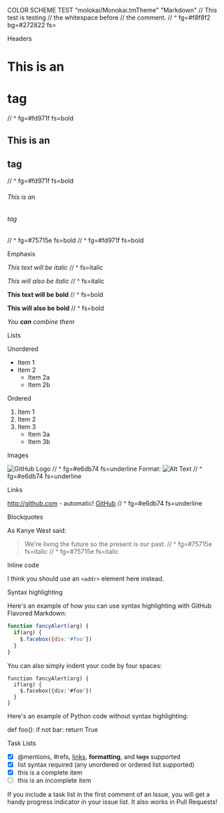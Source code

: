 COLOR SCHEME TEST "molokai/Monokai.tmTheme" "Markdown"
        // This test is testing
        // the whitespace before
        // the comment.
// ^ fg=#f8f8f2 bg=#272822 fs=

Headers

# This is an <h1> tag
// ^ fg=#fd971f fs=bold
## This is an <h2> tag
// ^ fg=#fd971f fs=bold
###### This is an <h6> tag
// ^ fg=#75715e fs=bold
//      ^ fg=#fd971f fs=bold

Emphasis

*This text will be italic*
// ^ fs=italic

_This will also be italic_
// ^ fs=italic

**This text will be bold**
// ^ fs=bold

__This will also be bold__
// ^ fs=bold

_You **can** combine them_

Lists

Unordered

* Item 1
* Item 2
  * Item 2a
  * Item 2b

Ordered

1. Item 1
2. Item 2
3. Item 3
   * Item 3a
   * Item 3b

Images

![GitHub Logo](/images/logo.png)
//              ^ fg=#e6db74 fs=underline
Format: ![Alt Text](url)
//                  ^ fg=#e6db74 fs=underline

Links

http://github.com - automatic!
[GitHub](http://github.com)
//        ^ fg=#e6db74 fs=underline

Blockquotes

As Kanye West said:

   > We're living the future so
   > the present is our past.
// ^ fg=#75715e fs=italic
//   ^ fg=#75715e fs=italic

Inline code

I think you should use an
`<addr>` element here instead.

Syntax highlighting

Here's an example of how you can use syntax highlighting with GitHub Flavored Markdown:

```javascript
function fancyAlert(arg) {
  if(arg) {
    $.facebox({div:'#foo'})
  }
}
```

You can also simply indent your code by four spaces:

    function fancyAlert(arg) {
      if(arg) {
        $.facebox({div:'#foo'})
      }
    }

Here's an example of Python code without syntax highlighting:

def foo():
    if not bar:
        return True

Task Lists

- [x] @mentions, #refs, [links](), **formatting**, and <del>tags</del> supported
- [x] list syntax required (any unordered or ordered list supported)
- [x] this is a complete item
- [ ] this is an incomplete item

If you include a task list in the first comment of an Issue, you will get a handy progress indicator in your issue list. It also works in Pull Requests!
